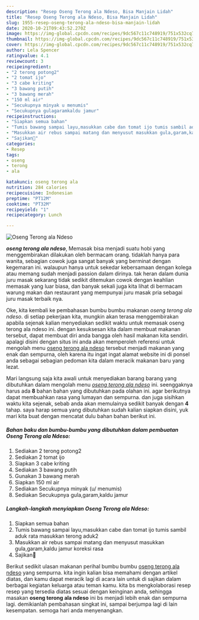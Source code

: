 ```yaml
---
description: "Resep Oseng Terong ala Ndeso, Bisa Manjain Lidah"
title: "Resep Oseng Terong ala Ndeso, Bisa Manjain Lidah"
slug: 1955-resep-oseng-terong-ala-ndeso-bisa-manjain-lidah
date: 2020-10-21T09:43:52.270Z
image: https://img-global.cpcdn.com/recipes/9dc567c11c748919/751x532cq70/oseng-terong-ala-ndeso-foto-resep-utama.jpg
thumbnail: https://img-global.cpcdn.com/recipes/9dc567c11c748919/751x532cq70/oseng-terong-ala-ndeso-foto-resep-utama.jpg
cover: https://img-global.cpcdn.com/recipes/9dc567c11c748919/751x532cq70/oseng-terong-ala-ndeso-foto-resep-utama.jpg
author: Lela Spencer
ratingvalue: 4.1
reviewcount: 3
recipeingredient:
- "2 terong potong2"
- "2 tomat ijo"
- "3 cabe kriting"
- "3 bawang putih"
- "3 bawang merah"
- "150 ml air"
- "Secukupnya minyak u menumis"
- "Secukupnya gulagaramkaldu jamur"
recipeinstructions:
- "Siapkan semua bahan"
- "Tumis bawang sampai layu,masukkan cabe dan tomat ijo tumis sambil aduk rata masukkan terong aduk2"
- "Masukkan air rebus sampai matang dan menyusut masukkan gula,garam,kaldu jamur koreksi rasa"
- "Sajikan🤤"
categories:
- Resep
tags:
- oseng
- terong
- ala

katakunci: oseng terong ala 
nutrition: 284 calories
recipecuisine: Indonesian
preptime: "PT12M"
cooktime: "PT32M"
recipeyield: "1"
recipecategory: Lunch

---
```



![Oseng Terong ala Ndeso](https://img-global.cpcdn.com/recipes/9dc567c11c748919/751x532cq70/oseng-terong-ala-ndeso-foto-resep-utama.jpg)

<b><i>oseng terong ala ndeso</i></b>, Memasak bisa menjadi suatu hobi yang menggembirakan dilakukan oleh bermacam orang. tidaklah hanya para wanita, sebagian cowok juga sangat banyak yang berminat dengan kegemaran ini. walaupun hanya untuk sekedar kebersamaan dengan kolega atau memang sudah menjadi passion dalam dirinya. tak heran dalam dunia juru masak sekarang tidak sedikit ditemukan cowok dengan keahlian memasak yang luar biasa, dan banyak sekali juga kita lihat di bermacam warung makan dan restaurant yang mempunyai juru masak pria sebagai juru masak terbaik nya.

Oke, kita kembali ke pembahasan bumbu bumbu makanan <i>oseng terong ala ndeso</i>. di setiap pekerjaan kita, mungkin akan terasa menggembirakan apabila sejenak kalian menyediakan sedikit waktu untuk memasak oseng terong ala ndeso ini. dengan kesuksesan kita dalam membuat makanan tersebut, dapat membuat diri anda bangga oleh hasil makanan kita sendiri. apalagi disini dengan situs ini anda akan memperoleh referensi untuk mengolah menu <u>oseng terong ala ndeso</u> tersebut menjadi makanan yang enak dan sempurna, oleh karena itu ingat ingat alamat website ini di ponsel anda sebagai sebagian pedoman kita dalam meracik makanan baru yang lezat.




Mari langsung saja kita awali untuk menyediakan barang barang yang dibutuhkan dalam mengolah menu <u><i>oseng terong ala ndeso</i></u> ini. seenggaknya harus ada <b>8</b> bahan bahan yang dibutuhkan pada olahan ini. agar berikutnya dapat membuahkan rasa yang lumayan dan sempurna. dan juga sisihkan waktu kita sejenak, sebab anda akan memulainya sedikit banyak dengan <b>4</b> tahap. saya harap semua yang dibutuhkan sudah kalian siapkan disini, yuk mari kita buat dengan mencatat dulu bahan bahan berikut ini.

<!--inarticleads1-->

##### Bahan baku dan bumbu-bumbu yang dibutuhkan dalam pembuatan Oseng Terong ala Ndeso:

1. Sediakan 2 terong potong2
1. Sediakan 2 tomat ijo
1. Siapkan 3 cabe kriting
1. Sediakan 3 bawang putih
1. Gunakan 3 bawang merah
1. Siapkan 150 ml air
1. Sediakan Secukupnya minyak (u/ menumis)
1. Sediakan Secukupnya gula,garam,kaldu jamur




<!--inarticleads2-->

##### Langkah-langkah menyiapkan Oseng Terong ala Ndeso:

1. Siapkan semua bahan
1. Tumis bawang sampai layu,masukkan cabe dan tomat ijo tumis sambil aduk rata masukkan terong aduk2
1. Masukkan air rebus sampai matang dan menyusut masukkan gula,garam,kaldu jamur koreksi rasa
1. Sajikan🤤




Berikut sedikit ulasan makanan perihal bumbu bumbu <u>oseng terong ala ndeso</u> yang sempurna. kita ingin kalian bisa memahami dengan artikel diatas, dan kamu dapat meracik lagi di acara lain untuk di sajikan dalam berbagai kegiatan keluarga atau teman kamu. kita bs mengkolaborasi resep resep yang tersedia diatas sesuai dengan keinginan anda, sehingga masakan <b>oseng terong ala ndeso</b> ini bs menjadi lebih enak dan sempurna lagi. demikianlah pembahasan singkat ini, sampai berjumpa lagi di lain kesempatan. semoga hari anda menyenangkan.
